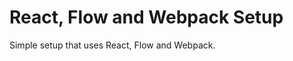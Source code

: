 React, Flow and Webpack Setup
=============================

Simple setup that uses React, Flow and Webpack.
